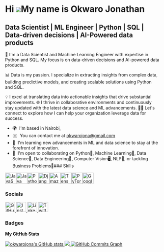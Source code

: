 Hi ![](https://user-images.githubusercontent.com/18350557/176309783-0785949b-9127-417c-8b55-ab5a4333674e.gif)My name is Okwaro Jonathan
=======================================================================================================================================

Data Scientist | ML Engineer | Python | SQL | Data-driven decisions | AI-Powered data products
----------------------------------------------------------------------------------------------

🌟 I'm a Data Scientist and Machine Learning Engineer with expertise in Python and SQL. My focus is on data-driven decisions and AI-powered data products.

📊 Data is my passion. I specialize in extracting insights from complex data, building predictive models, and creating scalable solutions using Python and SQL. 

💡 I excel at translating data into actionable insights that drive substantial improvements.
🌐 I thrive in collaborative environments and continuously stay updated with the latest data science and ML advancements. 
👨‍💻 Let's connect to explore how I can help your organization leverage data for success.

*   🌍  I'm based in Nairobi,
*   ✉️  You can contact me at [okwarojona@gmail.com](mailto:okwarojona@gmail.com)
*   🧠  I'm learning new advancements in ML and data science to stay at the forefront of innovation.
*   🤝  I'm open to collaborating on Python🐍, Machine Learning🤖, Data Science🥼, Data Engineering🧑, Computer Vision🖥️, NLP🤍, or tackling Business Problems🚀### Skills 
<p align="left">
<a href="https://developer.mozilla.org/en-US/docs/Web/JavaScript" target="_blank" rel="noreferrer"><img src="https://raw.githubusercontent.com/danielcranney/readme-generator/main/public/icons/skills/javascript-colored.svg" width="36" height="36" alt="JavaScript" /></a><a href="https://www.oracle.com/java/" target="_blank" rel="noreferrer"><img src="https://raw.githubusercontent.com/danielcranney/readme-generator/main/public/icons/skills/java-colored.svg" width="36" height="36" alt="Java" /></a><a href="https://www.python.org/" target="_blank" rel="noreferrer"><img src="https://raw.githubusercontent.com/danielcranney/readme-generator/main/public/icons/skills/python-colored.svg" width="36" height="36" alt="Python" /></a><a href="https://www.djangoproject.com/" target="_blank" rel="noreferrer"><img src="https://raw.githubusercontent.com/danielcranney/readme-generator/main/public/icons/skills/django-colored.svg" width="36" height="36" alt="Django" /></a><a href="https://aws.amazon.com" target="_blank" rel="noreferrer"><img src="https://raw.githubusercontent.com/danielcranney/readme-generator/main/public/icons/skills/aws-colored.svg" width="36" height="36" alt="Amazon Web Services" /></a><a href="https://www.tensorflow.org/" target="_blank" rel="noreferrer"><img src="https://raw.githubusercontent.com/danielcranney/readme-generator/main/public/icons/skills/tensorflow-colored.svg" width="36" height="36" alt="TensorFlow" /></a><a href="https://pytorch.org/" target="_blank" rel="noreferrer"><img src="https://raw.githubusercontent.com/danielcranney/readme-generator/main/public/icons/skills/pytorch-colored.svg" width="36" height="36" alt="PyTorch" /></a><a href="https://cloud.google.com/" target="_blank" rel="noreferrer"><img src="https://raw.githubusercontent.com/danielcranney/readme-generator/main/public/icons/skills/googlecloud-colored.svg" width="36" height="36" alt="Google Cloud" /></a>
                    </p>
                    
### Socials

<p align="left">
    <a href="https://www.github.com/okwarojona" target="_blank" rel="noreferrer">
        <img src="https://raw.githubusercontent.com/danielcranney/readme-generator/main/public/icons/socials/github.svg" width="32" height="32" alt="GitHub" />
    </a>
    <a href="http://www.instagram.com/okwarojona" target="_blank" rel="noreferrer">
        <img src="https://raw.githubusercontent.com/danielcranney/readme-generator/main/public/icons/socials/instagram.svg" width="32" height="32" alt="Instagram" />
    </a>
    <a href="https://www.linkedin.com/in/jonathan-okwaro-a09b60258/" target="_blank" rel="noreferrer">
        <img src="https://raw.githubusercontent.com/danielcranney/readme-generator/main/public/icons/socials/linkedin.svg" width="32" height="32" alt="LinkedIn" />
    </a>
    <a href="https://www.x.com/okwarojona" target="_blank" rel="noreferrer">
        <img src="https://raw.githubusercontent.com/danielcranney/readme-generator/main/public/icons/socials/twitter.svg" width="32" height="32" alt="Twitter" />
    </a>
</p>

### Badges

<b>My GitHub Stats</b>

<a href="http://www.github.com/okwarojona">
    <img src="https://github-readme-stats.vercel.app/api?username=okwarojona&show_icons=true&hide=&count_private=true&title_color=ef4444&text_color=ffffff&icon_color=84cc16&bg_color=581c87&hide_border=true&show_icons=true" alt="okwarojona's GitHub stats" />
</a>

<a href="http://www.github.com/okwarojona">
    <img src="https://github-readme-streak-stats.herokuapp.com/?user=okwarojona&stroke=ffffff&background=581c87&ring=ef4444&fire=ef4444&currStreakNum=ffffff&currStreakLabel=ef4444&sideNums=ffffff&sideLabels=ffffff&dates=ffffff&hide_border=true" />
</a>

<a href="http://www.github.com/okwarojona">
    <img src="https://github-readme-activity-graph.cyclic.app/graph?username=okwarojona&bg_color=581c87&color=ffffff&line=84cc16&point=ffffff&area_color=581c87&area=true&hide_border=true&custom_title=GitHub%20Commits%20Graph" alt="GitHub Commits Graph" />
</a>

